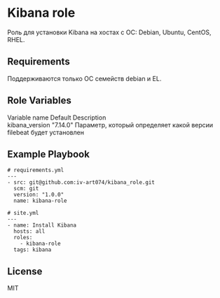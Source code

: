 Kibana role
=========

Роль для установки Kibana на хостах с ОС: Debian, Ubuntu, CentOS, RHEL.

Requirements
------------

Поддерживаются только ОС семейств debian и EL.

Role Variables
--------------

Variable name	Default	Description  
kibana_version	"7.14.0"	Параметр, который определяет какой версии filebeat будет установлен


Example Playbook
----------------

```
# requirements.yml
---
- src: git@github.com:iv-art074/kibana_role.git
  scm: git
  version: "1.0.0"
  name: kibana-role

# site.yml
---
- name: Install Kibana 
  hosts: all
  roles:
    - kibana-role
  tags: kibana
  ``` 
  
License
-------

MIT

